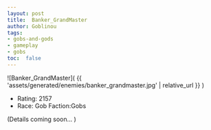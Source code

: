 ```yaml
---
layout: post
title:  Banker_GrandMaster
author: Goblinou
tags:
- gobs-and-gods
- gameplay
- gobs
toc:  false
---
```


![Banker_GrandMaster]( {{ 'assets/generated/enemies/banker_grandmaster.jpg' | relative_url }} )
- Rating: 2157
- Race: Gob  Faction:Gobs

(Details coming soon... )